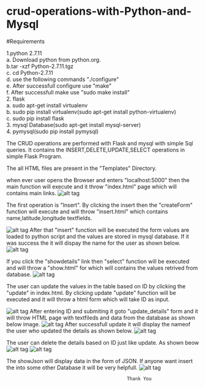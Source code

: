 # crud-operations-with-Python-and-Mysql
#Requirements

 1.python 2.7.11 <br />
   a. Download python from python.org.<br>
   b.tar -xzf Python-2.7.11.tgz <br>
   c. cd Python-2.7.11<br>
   d. use the following commands "./configure"<br>
   e. After successfull configure use "make"<br>
   f. After successfull make use "sudo make install"<br>
 2. flask<br>
   a. sudo apt-get install virtualenv<br>
   b. sudo pip install virtualenv(sudo apt-get install python-virtualenv)<br>
   c. sudo pip install flask<br>
 3. mysql Database(sudo apt-get install mysql-server)<br>
 4. pymysql(sudo pip install pymysql)<br>

The CRUD operations are performed with Flask and mysql with simple Sql queries. It contains the INSERT,DELETE,UPDATE,SELECT
operations in simple Flask Program.

The all HTML files are present in the "Templates" Directory.

when ever user opens the Browser and enters "localhost:5000" then the main function will execute and it throw "index.html" page which will contains main links. 
![alt tag](https://github.com/satyapendem/crud-operations-with-Python-and-Mysql/blob/master/ScreenShots/x.png)

The first operation is "Insert". By clicking the insert then the "createForm" function will execute and will throw "insert.html" which contains name,latitude,longitude textfields.

![alt tag](https://github.com/satyapendem/crud-operations-with-Python-and-Mysql/blob/master/ScreenShots/insert.png)
After that "insert" function will be executed the form values are loaded to python script and the values are stored in mysql
database. If it was success the it will dispay the name for the user as shown below.
![alt tag](https://github.com/satyapendem/crud-operations-with-Python-and-Mysql/blob/master/ScreenShots/insert1.png)

If you click the "showdetails" link then "select" function will be executed and will throw a "show.html" for which will contains the values retrived from database.
![alt tag](https://github.com/satyapendem/crud-operations-with-Python-and-Mysql/blob/master/ScreenShots/show.png)

The user can update the values in the table based on ID by clicking the "update" in index.html. By clicking update "update"
function will be executed and it will throw a html form which will take ID as input.

![alt tag](https://github.com/satyapendem/crud-operations-with-Python-and-Mysql/blob/master/ScreenShots/update.png)
After entering ID and submiting it goto "update_details" form and it will throw HTML page with textfileds and data from the 
database as shown below image.
![alt tag](https://github.com/satyapendem/crud-operations-with-Python-and-Mysql/blob/master/ScreenShots/update1.png)
After successfull update it will display the nameof the user who updated the details as shown below.
![alt tag](https://github.com/satyapendem/crud-operations-with-Python-and-Mysql/blob/master/ScreenShots/update2.png)

The user can delete the details based on ID just like update. As shown beow
![alt tag](https://github.com/satyapendem/crud-operations-with-Python-and-Mysql/blob/master/ScreenShots/delete.png)
![alt tag](https://github.com/satyapendem/crud-operations-with-Python-and-Mysql/blob/master/ScreenShots/delete1.png)

The showJson will display data in the form of JSON. If anyone want insert the into some other Database it will be very helpfull.
![alt tag](https://github.com/satyapendem/crud-operations-with-Python-and-Mysql/blob/master/ScreenShots/json.png)

                                                Thank You








